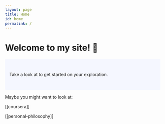 ```yaml
---
layout: page
title: Home
id: home
permalink: /
---
```


# Welcome to my site! 🌱

<p style="padding: 3em 1em; background: #f5f7ff; border-radius: 4px;">
  Take a look at <span style="font-weight: bold"> </span> to get started on your exploration.
</p>

Maybe you might want to look at:

[[coursera]]

[[personal-philosophy]]

<style>
  .wrapper {
    max-width: 46em;
  }
</style>
